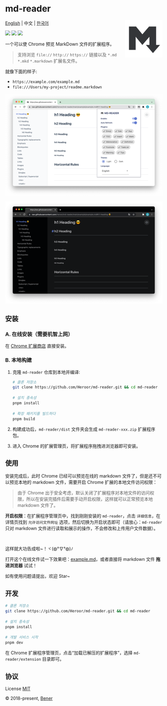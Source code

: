 # md-reader

<img src="./src/images/icon.png" align="right" width="120">

[English](./README.md) | 中文 | [한국어](./README-ko.md)

[![](https://badgen.net/chrome-web-store/v/medapdbncneneejhbgcjceippjlfkmkg?icon=chrome&color=607cd2)](https://chrome.google.com/webstore/detail/md-reader/medapdbncneneejhbgcjceippjlfkmkg) [![](https://badgen.net/chrome-web-store/stars/medapdbncneneejhbgcjceippjlfkmkg?icon=chrome&color=607cd2)](https://chrome.google.com/webstore/detail/md-reader/medapdbncneneejhbgcjceippjlfkmkg) [![](https://badgen.net/chrome-web-store/users/medapdbncneneejhbgcjceippjlfkmkg?icon=chrome&color=607cd2)](https://chrome.google.com/webstore/detail/md-reader/medapdbncneneejhbgcjceippjlfkmkg)

一个可以使 Chrome 预览 MarkDown 文件的扩展程序。

> 支持浏览 `file://` `http://` `https://` 链接以及 `*.md` `*.mkd` `*.markdown` 扩展名文件。

就像下面的样子:

- `https://example.com/example.md`
- `file:///Users/my-project/readme.markdown`

![banner1](./example/example-1.png)

![banner2](./example/example-2.png)

## 安装

### A. 在线安装（需要机智上网）

在 [Chrome 扩展商店](https://chrome.google.com/webstore/detail/md-reader/medapdbncneneejhbgcjceippjlfkmkg) 直接安装。

### B. 本地构建

1. 克隆 `md-reader` 仓库到本地并编译:

    ```bash
    # 클론 저장소
    git clone https://github.com/Heroor/md-reader.git && cd md-reader

    # 설치 종속성
    pnpm install

    # 확장 패키지를 빌드하다
    pnpm build
    ```

2. 构建成功后，`md-reader/dist` 文件夹会生成 `md-reader-xxx.zip` 扩展程序包。

3. 进入 Chrome 的扩展管理页，将扩展程序拖拽进浏览器即可安装。

## 使用

安装完成后，此时 Chrome 已经可以预览在线的 markdown 文件了，但是还不可以预览本地的 markdown 文件，需要开启 Chrome 扩展的本地文件访问权限：

> 由于 Chrome 出于安全考虑，默认关闭了扩展程序对本地文件的访问权限，所以在安装完插件后需要手动开启权限，这样就可以正常预览本地 markdown 文件了。

**开启权限**：在扩展程序管理页中，找到刚刚安装的 `md-reader`，点击 `详细信息`，在详情页找到 `允许访问文件网址` 选项，然后切换为开启状态即可（请放心：`md-reader` 只对 markdown 文件进行读取和展示的操作，不会修改和上传用户文件数据）。

<br/>

这样就大功告成啦~！ヾ(◍°∇°◍)ﾉ

打开这个在线文件试一下效果吧：[example.md](https://raw.githubusercontent.com/Heroor/md-reader/main/example/example.md)，或者直接将 markdown 文件 **拖进浏览器** 试试！

如有使用问题请提出，欢迎 Star~

## 开发

```bash
# 클론 저장소
git clone https://github.com/Heroor/md-reader.git && cd md-reader

# 설치 종속성
pnpm install

# 개발 서비스 시작
pnpm dev
```

在 Chrome 扩展程序管理页，点击“加载已解压的扩展程序”，选择 `md-reader/extension` 目录即可。

## 协议

License [MIT](https://github.com/Heroor/md-reader/blob/master/LICENSE)

© 2018-present, [Bener](https://github.com/Heroor)
